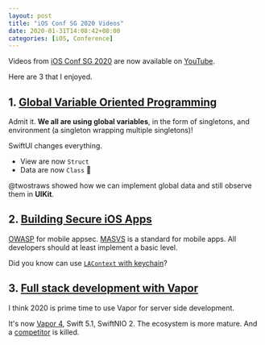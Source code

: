 ```yaml
---
layout: post
title: "iOS Conf SG 2020 Videos"
date: 2020-01-31T14:08:42+08:00
categories: [iOS, Conference]
---
```


Videos from [iOS Conf SG 2020](https://2020.iosconf.sg/) are now available on [YouTube](https://www.youtube.com/channel/UCUwelGOCK00mp8j241tFbeg/videos).

Here are 3 that I enjoyed.

## 1. [Global Variable Oriented Programming](https://www.youtube.com/watch?v=CyQ59ZfT5E0)

Admit it. **We all are using global variables**, in the form of singletons, and environment (a singleton wrapping multiple singletons)!

SwiftUI changes everything.

- View are now `Struct`
- Data are now `Class` 🤔

@twostraws showed how we can implement global data and still observe them in **UIKit**.

## 2. [Building Secure iOS Apps](https://www.youtube.com/watch?v=b6LI6j_aJ9k)

[OWASP](https://owasp.org) for mobile appsec. [MASVS](https://github.com/OWASP/owasp-masvs) is a standard for mobile apps. All developers should at least implement a basic level.

Did you know can use [`LAContext` with keychain](https://github.com/OWASP/owasp-mstg/blob/master/Document/0x06d-Testing-Data-Storage.md)?

## 3. [Full stack development with Vapor](https://www.youtube.com/watch?v=fpWOD3JpSrI)

I think 2020 is prime time to use Vapor for server side development.

It's now [Vapor 4](https://theswiftdev.com/2019/08/26/whats-new-in-vapor-4/), Swift 5.1, SwiftNIO 2. The ecosystem is more mature. And a [competitor](https://medium.com/better-programming/who-killed-kitura-e5aa1096a4c1) is killed.
